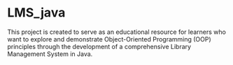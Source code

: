 # LMS_java
This project is created to serve as an educational resource for learners who want to explore and demonstrate Object-Oriented Programming (OOP) principles through the development of a comprehensive Library Management System in Java.

